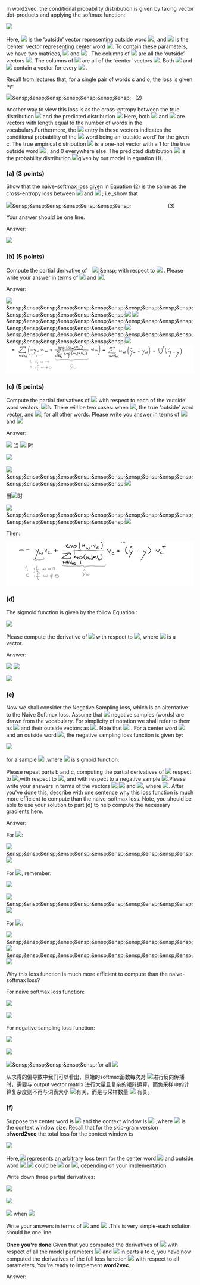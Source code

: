 In word2vec, the conditional probability distribution is given by taking vector dot-products and applying
the softmax function:

![](https://latex.codecogs.com/png.image?\dpi{110}%20P(O=o|C%20=%20c)=\frac{exp(u^T_0v_0)}{\sum_{w\in%20Vocab}exp(u_w^Tv_c)})   

Here,  ![](https://latex.codecogs.com/png.image?\dpi{110}%20u_0) is the ‘outside’ vector representing outside word ![](https://latex.codecogs.com/png.image?\dpi{110}%20o), and ![](https://latex.codecogs.com/png.image?\dpi{110}%20v_c) is the ‘center’ vector representing center word ![](https://latex.codecogs.com/png.image?\dpi{110}%20c). To contain these parameters, we have two matrices, ![](https://latex.codecogs.com/png.image?\dpi{110}%20U) and ![](https://latex.codecogs.com/png.image?\dpi{110}%20V) . The columns of ![](https://latex.codecogs.com/png.image?\dpi{110}%20U) are all the ‘outside’ vectors ![](https://latex.codecogs.com/png.image?\dpi{110}%20u_w). The columns of ![](https://latex.codecogs.com/png.image?\dpi{110}%20V) are all of the ‘center’ vectors ![](https://latex.codecogs.com/png.image?\dpi{110}%20v_w). Both ![](https://latex.codecogs.com/png.image?\dpi{110}%20U) and ![](https://latex.codecogs.com/png.image?\dpi{110}%20V) contain a vector for every
![](https://latex.codecogs.com/png.image?\dpi{110}%20w%20\in%20Vocabulary) .   

Recall from lectures that, for a single pair of words c and o, the loss is given by:  

![](https://latex.codecogs.com/png.image?\dpi{110}%20J_{naive-softmax}(v_c,o,U)=-logP(O=o|C=c))&ensp;&ensp;&ensp;&ensp;&ensp;&ensp;&ensp;&ensp;  (2)  

Another way to view this loss is as the cross-entropy between the true distribution ![](https://latex.codecogs.com/png.image?\dpi{110}%20y) and the predicted
distribution ![](https://latex.codecogs.com/png.image?\dpi{110}%20\hat{y}) Here, both ![](https://latex.codecogs.com/png.image?\dpi{110}%20y) and ![](https://latex.codecogs.com/png.image?\dpi{110}%20\hat{y}) are vectors with length equal to the number of words in the vocabulary.Furthermore, the ![](https://latex.codecogs.com/png.image?\dpi{110}%20k^{th}) entry in these vectors indicates the conditional probability of the ![](https://latex.codecogs.com/png.image?\dpi{110}%20k^{th}) word being an ‘outside word’ for the given c. The true empirical distribution ![](https://latex.codecogs.com/png.image?\dpi{110}%20y) is a one-hot vector with a 1 for the true outside word ![](https://latex.codecogs.com/png.image?\dpi{110}%20o) , and 0 everywhere else. The predicted distribution ![](https://latex.codecogs.com/png.image?\dpi{110}%20\hat{y}) is the probability distribution  ![](https://latex.codecogs.com/png.image?\dpi{110}%20P(O|C=c))given by our model in equation (1).  

### (a) (3 points) 

Show that the naive-softmax loss given in Equation (2) is the same as the cross-entropy loss
between ![](https://latex.codecogs.com/png.image?\dpi{110}%20y) and ![](https://latex.codecogs.com/png.image?\dpi{110}%20\hat{y}) ; i.e.,show that 

![](https://latex.codecogs.com/png.image?\dpi{110}%20-\sum_{w%20\in{Vocab}}y_w%20log(\hat{y}_w)=-log(\hat{y_o}))&ensp;&ensp;&ensp;&ensp;&ensp;&ensp;&ensp;&ensp; &ensp;&ensp;&ensp;&ensp; &ensp;&ensp;&ensp;&ensp;&ensp;&ensp;&ensp;&ensp;(3)   

Your answer should be one line.  

Answer:  

![](https://latex.codecogs.com/png.image?\dpi{110}%20-\sum_{w%20\in{Vocab}}y_w%20log(\hat{y}_w)=-y_olog(\hat{y_o})-\sum_{w%20\in%20Vocab,w\neq%20o}y_wlog(\hat{y_w})=-log(\hat{y_o}))
 
### (b) (5 points) 

Compute the partial derivative of &ensp; ![](https://latex.codecogs.com/png.image?\dpi{110}%20J_{naive-softmax}(v_c,%20o,%20U)) &ensp; with respect to ![](https://latex.codecogs.com/png.image?\dpi{110}%20v_c) . Please write your answer in terms of ![](https://latex.codecogs.com/png.image?\dpi{110}%20y,\hat{y}) and ![](https://latex.codecogs.com/png.image?\dpi{110}%20v_c).  

Answer:

![](https://latex.codecogs.com/png.image?\dpi{110}%20J_{naive-softmax}(v_c,o,U)=-log(P(O=o|C=c)))      
&ensp;&ensp;&ensp;&ensp;&ensp;&ensp;&ensp;&ensp;&ensp;&ensp;&ensp;&ensp;&ensp;&ensp;&ensp;&ensp;&ensp;&ensp;![](https://latex.codecogs.com/png.image?\dpi{110}%20=-log(\frac{exp(u_o^Tv_c)}{\sum_{w\in%20Vocab}exp(u_w^Tv_c)})=-u_o^Tv_c+log(\sum_{w\in%20Vocab}exp(u_w^T%20v_c)))
![](https://latex.codecogs.com/png.image?\dpi{110}%20\frac{\partial%20J_{naive-softmax(v_c,o,U)}}{\partial%20v_c}=-u_o+\frac{\partial%20(log(\sum_{w\in%20Vocab}exp(u_w^T%20v_c)))}{\partial%20v_c})     
&ensp;&ensp;&ensp;&ensp;&ensp;&ensp;&ensp;&ensp;&ensp;&ensp;&ensp;&ensp;&ensp;&ensp;&ensp;&ensp;&ensp;&ensp;![](https://latex.codecogs.com/png.image?\dpi{110}%20=u_o+\frac{1}{\sum_{w\in%20Vocab}exp(u_w^Tv_c)}\sum_{w\in%20Vocab}\frac{\partial%20(exp(u_w^T%20v_c))}{\partial%20v_c})        
&ensp;&ensp;&ensp;&ensp;&ensp;&ensp;&ensp;&ensp;&ensp;&ensp;&ensp;&ensp;&ensp;&ensp;&ensp;&ensp;&ensp;&ensp;![](https://latex.codecogs.com/png.image?\dpi{110}%20=-u_o+\frac{1}{\sum_{w\in%20Vocab}exp(u_w^T%20v_c)}\sum_{w\in%20Vocab}exp(u_w^T%20v_c)u_w)      
![](https://github.com/weiweia92/blog/blob/main/NLP/CS224n/lecture2/img/Screen%20Shot%202021-07-01%20at%204.15.13%20PM.png)
### (c) (5 points) 

Compute the partial derivatives of ![](https://latex.codecogs.com/png.image?\dpi{110}%20J_{naive-softmax}(v_c,%20o,%20U)) with respect to each of the ‘outside’ word vectors, ![](https://latex.codecogs.com/png.image?\dpi{110}%20u_w)’s. There will be two cases: when ![](https://latex.codecogs.com/png.image?\dpi{110}%20w=o), the true ‘outside’ word vector, and ![](https://latex.codecogs.com/png.image?\dpi{110}%20w\neq%20o), for all other words. Please write you answer in terms of ![](https://latex.codecogs.com/png.image?\dpi{110}%20y,\hat{y}) and ![](https://latex.codecogs.com/png.image?\dpi{110}%20U)

Answer:

![](https://latex.codecogs.com/png.image?\dpi{110}%20\frac{\partial%20J(v_c,o,U)}{\partial%20u_w}==\frac{\partial%20u_o^Tv_c}{\partial%20u_w}+\frac{\partial%20(log\sum_{w\in%20Vocab}exp(u_w^Tv_c))}{\partial%20u_w})   
当 ![](https://latex.codecogs.com/png.image?\dpi{110}%20w\neq%20o) 时   

![](https://latex.codecogs.com/png.image?\dpi{110}%20-\frac{\partial%20u_o^Tv_c}{\partial%20u_w}=0)    

![](https://latex.codecogs.com/png.image?\dpi{110}%20\therefore%20\frac{\partial%20J}{\partial%20u_w}=\frac{\partial%20(log\sum_{w%20\in%20Vocab}exp(u_w^Tv_c))}{\partial%20u_w}=\frac{1}{\sum_{w%20\in%20Vocab}exp(u_w^Tv_c)}\sum_{w%20\in%20Vocab}exp(u_w^Tv_c)v_c)    
&ensp;&ensp;&ensp;&ensp;&ensp;&ensp;&ensp;&ensp;&ensp;&ensp;&ensp;&ensp;&ensp;&ensp;&ensp;&ensp;&ensp;&ensp;![](https://latex.codecogs.com/png.image?\dpi{110}%200+p(O=w|C=c)v_c=\hat{y_w}v_c)

当![](https://latex.codecogs.com/png.image?\dpi{110}%20w=o)时  

![](https://latex.codecogs.com/png.image?\dpi{110}%20\frac{\partial%20J(v_c,o,U)}{\partial%20u_w}=-v_c+p(O=o|C=c)v_c)    
&ensp;&ensp;&ensp;&ensp;&ensp;&ensp;&ensp;&ensp;&ensp;&ensp;&ensp;&ensp;&ensp;&ensp;&ensp;&ensp;&ensp;&ensp;![](https://latex.codecogs.com/png.image?\dpi{110}%20=\hat{y_w}v_c-v_c=(\hat{y_w}-1)v_c)

Then:

![](https://github.com/weiweia92/blog/blob/main/NLP/CS224n/lecture2/img/Screen%20Shot%202021-07-01%20at%204.26.44%20PM.png)

### (d)

The sigmoid function is given by the follow Equation :

![](https://latex.codecogs.com/png.image?\dpi{110}%20\sigma(x)=\frac{1}{1+e^{-x}}=\frac{e^x}{e^x+1})

Please compute the derivative of ![](https://latex.codecogs.com/png.image?\dpi{110}%20\sigma(x)) with respect to ![](https://latex.codecogs.com/png.image?\dpi{110}%20x), where ![](https://latex.codecogs.com/png.image?\dpi{110}%20x) is a vector.     

Answer:

![](https://latex.codecogs.com/png.image?\dpi{110}%20\frac{\partial%20\sigma{(x_i)}}{\partial%20x_i}=\frac{1}{(1+exp(-x_i))^2}exp(-x_i)=\sigma(x_i)(1-\sigma(x_i)))   
![](https://latex.codecogs.com/png.image?\dpi{110}%20\frac{\partial%20\sigma{(x)}}{\partial%20x}=\begin{bmatrix}\frac{\partial%20\sigma(x_j)}{\partial%20x_i}\end{bmatrix}_{d\times%20d})        

![](https://latex.codecogs.com/png.image?\dpi{110}%20=\begin{bmatrix}\sigma%27{(x_1)}%20&%200%20&%20\cdots%20%20&%200%20\\%200&%20\sigma%27{(x_2)}%20&%20\cdots%20%20&%200%20\\%20\vdots%20&%20\vdots%20&%20\vdots%20%20&%20\vdots%20%20\\%200&%200%20&%20\cdots%20%20&%20\sigma%27{(x_d)}%20\\\end{bmatrix}%20=diag(\sigma%27(x)))

### (e)

Now we shall consider the Negative Sampling loss, which is an alternative to the Naive Softmax loss. Assume that ![](https://latex.codecogs.com/png.image?\dpi{110}%20K) negative samples (words) are drawn from the vocabulary. For simplicity of notation we shall refer to them as ![](https://latex.codecogs.com/png.image?\dpi{110}%20w_1,w_2,...,w_K) and their outside vectors as ![](https://latex.codecogs.com/png.image?\dpi{110}%20u_1,...,u_K). Note that ![](https://latex.codecogs.com/png.image?\dpi{110}%20o%20\notin%20\{w_1,...,w_K%20\}) . For a center word ![](https://latex.codecogs.com/png.image?\dpi{110}%20c) and an outside word ![](https://latex.codecogs.com/png.image?\dpi{110}%20o), the negative sampling loss function is given by:  

![](https://latex.codecogs.com/png.image?\dpi{110}%20J_{neg-sample}(v_c,o,U)=-log(\sigma(u_o^Tv_c))-\sum_{k=1}^Klog(\sigma(-u_k^Tv_c)))    

for a sample  ![](https://latex.codecogs.com/png.image?\dpi{110}%20w_1,w_2,...,w_K) ,where ![](https://latex.codecogs.com/png.image?\dpi{110}%20\sigma(\cdot)) is sigmoid function.

Please repeat parts b and c, computing the partial derivatives of ![](https://latex.codecogs.com/png.image?\dpi{110}%20J_{neg-sample}) respect to ![](https://latex.codecogs.com/png.image?\dpi{110}%20v_c),with respect to ![](https://latex.codecogs.com/png.image?\dpi{110}%20u_o), and with respect to a negative sample ![](https://latex.codecogs.com/png.image?\dpi{110}%20u_k).Please write your answers in terms of the vectors ![](https://latex.codecogs.com/png.image?\dpi{110}%20u_o),![](https://latex.codecogs.com/png.image?\dpi{110}%20v_c) and ![](https://latex.codecogs.com/png.image?\dpi{110}%20u_k), where ![](https://latex.codecogs.com/png.image?\dpi{110}%20k%20\in%20[1,K]). After you've done this, describe with one sentence why this loss function is much more efficient to compute than the naive-softmax loss. Note, you should be able to use your solution to part (d) to help compute the necessary gradients here.

Answer:

For ![](https://latex.codecogs.com/png.image?\dpi{110}%20v_c):

![](https://latex.codecogs.com/png.image?\dpi{110}%20\frac{\partial%20J_{neg-sample}}{\partial%20v_c}=(\sigma(u_o^Tv_c)-1)u_o+\sum_{k=1}^{K}(1-\sigma(-u_k^Tv_c))u_k)     
&ensp;&ensp;&ensp;&ensp;&ensp;&ensp;&ensp;&ensp;&ensp;&ensp;&ensp;![](https://latex.codecogs.com/png.image?\dpi{110}%20=(\sigma(u_o^Tv_c)-1)u_o+\sum_{k=1}^K\sigma(u_k^Tv_c)u_k)

For ![](https://latex.codecogs.com/png.image?\dpi{110}%20u_o), remember:     

![](https://latex.codecogs.com/png.image?\dpi{110}%20o%20\notin%20\{w_1,...,w_K%20\})

![](https://latex.codecogs.com/png.image?\dpi{110}%20\frac{\partial%20J_{neg-sample}}{\partial%20u_o}=-\frac{1}{\sigma(u_o^Tv_c)}\cdot%20\sigma(u_o^Tv_c)(1-\sigma(u_o^Tv_c))v_c)      
&ensp;&ensp;&ensp;&ensp;&ensp;&ensp;&ensp;&ensp;&ensp;&ensp;&ensp;![](https://latex.codecogs.com/png.image?\dpi{110}%20=(\sigma(u_o^Tv_c)-1)v_c)   

For ![](https://latex.codecogs.com/png.image?\dpi{110}%20u_k):

![](https://latex.codecogs.com/png.image?\dpi{110}%20\frac{\partial%20J_{neg-sample}}{\partial%20u_o}=-\frac{1}{\sigma(-u_k^Tv_c)}\cdot%20\[\sigma(-u_k^Tv_c)(1-\sigma(-u_k^Tv_c))%20\](-v_c))     
&ensp;&ensp;&ensp;&ensp;&ensp;&ensp;&ensp;&ensp;&ensp;&ensp;&ensp;![](https://latex.codecogs.com/png.image?\dpi{110}%20=(1-\sigma(-u_k^Tv_c))v_c)     
&ensp;&ensp;&ensp;&ensp;&ensp;&ensp;&ensp;&ensp;&ensp;&ensp;&ensp;![](https://latex.codecogs.com/png.image?\dpi{110}%20=\sigma(u_k^Tv_c)v_c)    

Why this loss function is much more efficient to compute than the naive-softmax loss?

For naive softmax loss function:

![](https://latex.codecogs.com/png.image?\dpi{110}%20\frac{\partial%20J(v_c,o,U)}{\partial%20v_c}=U(\hat{y}-y))

![](https://latex.codecogs.com/png.image?\dpi{110}%20\frac{\partial%20J(v_c,o,U)}{\partial%20U}=v_c(\hat{y}-y)^T)

For negative sampling loss function:

![](https://latex.codecogs.com/png.image?\dpi{110}%20\frac{\partial%20J}{\partial%20v_c}=\sigma(-u_o^Tv_c)u_o+\sum_{k=1}^{K}\sigma(u_k^Tv_c)u_k)

![](https://latex.codecogs.com/png.image?\dpi{110}%20\frac{\partial%20J}{\partial%20u_o}=\sigma(-u_o^Tv_c)v_c=(\sigma(u_o^Tv_c)-1)v_c)

![](https://latex.codecogs.com/png.image?\dpi{110}%20\frac{\partial%20J}{\partial%20u_k}=\sigma(u_k^Tv_c)v_c)&ensp;&ensp;&ensp;&ensp;&ensp;for all ![](https://latex.codecogs.com/png.image?\dpi{110}%20k=1,2,...,K)

从求得的偏导数中我们可以看出，原始的softmax函数每次对 ![](https://latex.codecogs.com/png.image?\dpi{110}%20v_c)进行反向传播时，需要与 output vector matrix 进行大量且复杂的矩阵运算，而负采样中的计算复杂度则不再与词表大小 ![](https://latex.codecogs.com/png.image?\dpi{110}%20V)有关，而是与采样数量 ![](https://latex.codecogs.com/png.image?\dpi{110}%20K) 有关。  

### (f)

Suppose the center word is ![](https://latex.codecogs.com/png.image?\dpi{110}%20c=w_t) and the context window is ![](https://latex.codecogs.com/png.image?\dpi{110}%20\[%20w_{t-m},...,w_{t-1},w_t,w_{t+1},...,w_{t+m}\]) ,where ![](https://latex.codecogs.com/png.image?\dpi{110}%20m) is the context window size. Recall that for the skip-gram version of**word2vec**,the total loss for the context window is 

![](https://latex.codecogs.com/png.image?\dpi{110}%20J_{skip-gram}(v_c,w_{t-m},...,w_{t+m},U)=\sum_{-m\leq%20j\leq%20m%20\%20j\neq%20o}J(v_c,w_{t+j},U))    

Here,![](https://latex.codecogs.com/png.image?\dpi{110}%20J(v_c,w_{t+j},U)) represents an arbitrary loss term for the center word ![](https://latex.codecogs.com/png.image?\dpi{110}%20c=w_t) and outside word ![](https://latex.codecogs.com/png.image?\dpi{110}%20w_{t+j}).![](https://latex.codecogs.com/png.image?\dpi{110}%20J(v_c,w_{t+j},U)) could be ![](https://latex.codecogs.com/png.image?\dpi{110}%20J_{naive-softmax}(v_c,w_{t+j},U)) or ![](https://latex.codecogs.com/png.image?\dpi{110}%20J_{neg-softmax}(v_c,w_{t+j},U)), depending on your implementation.   

Write down three partial derivatives:

![](https://latex.codecogs.com/png.image?\dpi{110}%20\partial%20J_{skip-gram}(v_c,w_{t-m},...,w_{t+m},U)/\partial%20U)

![](https://latex.codecogs.com/png.image?\dpi{110}%20\partial%20J_{skip-gram}(v_c,w_{t-m},...,w_{t+m},U)/\partial%20v_c)

![](https://latex.codecogs.com/png.image?\dpi{110}%20\partial%20J_{skip-gram}(v_c,w_{t-m},...,w_{t+m},U)/\partial%20v_w) when ![](https://latex.codecogs.com/png.image?\dpi{110}%20w%20\neq%20c)  

Write your answers in terms of ![](https://latex.codecogs.com/png.image?\dpi{110}%20\partial%20J(v_c,w_{t+j},U)/%20\partial%20U) and ![](https://latex.codecogs.com/png.image?\dpi{110}%20\partial%20J(v_c,w_{t+j},U)/%20\partial%20v_c) .This is very simple-each solution should be one line.

**Once you're done**:Given that you computed the derivatives of ![](https://latex.codecogs.com/png.image?\dpi{110}%20\partial%20J(v_c,w_{t+j},U)) with respect of all the model parameters ![](https://latex.codecogs.com/png.image?\dpi{110}%20U) and ![](https://latex.codecogs.com/png.image?\dpi{110}%20V) in parts a to c, you have now computed the derivatives of the full loss function ![](https://latex.codecogs.com/png.image?\dpi{110}%20J_{skip-gram}) with respect to all parameters, You're ready to implement **word2vec**.

Answer:

![]()

